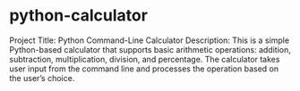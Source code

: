 # python-calculator
Project Title: Python Command-Line Calculator Description: This is a simple Python-based calculator that supports basic arithmetic operations: addition, subtraction, multiplication, division, and percentage. The calculator takes user input from the command line and processes the operation based on the user’s choice. 

